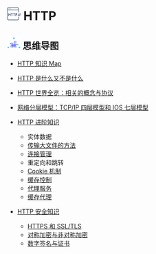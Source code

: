 # <img src="./Assets/icons/http.png" width="31px" height="30px"> HTTP

## <img src="./Assets/icons/思维导图.png" width="31px" height="30px"> 思维导图

- [HTTP 知识 Map](/Notes/HTTP/HTTP知识Map.md)

- [HTTP 是什么又不是什么](/Notes/HTTP/HTTP是什么又不是什么.md)

- [HTTP 世界全览：相关的概念与协议](/Notes/HTTP/HTTP世界全览：相关的概念与协议.md)

- [网络分层模型：TCP/IP 四层模型和 IOS 七层模型](/Notes/HTTP/网络分层模型.md)

- [HTTP 进阶知识](/Notes/HTTP/HTTP进阶知识.md)

  - 实体数据
  - [传输大文件的方法](/Notes/HTTP/HTTP传输大文件的方法.md)
  - [连接管理](/Notes/HTTP/HTTP连接管理.md)
  - 重定向和跳转
  - [Cookie 机制](/Notes/HTTP/Cookie机制.md)
  - [缓存控制](/Notes/HTTP/HTTP缓存控制.md)
  - [代理服务](/Notes/HTTP/HTTP代理服务.md)
  - [缓存代理](/Notes/HTTP/HTTP缓存代理.md)

- [HTTP 安全知识](/Notes/HTTP/HTTP安全知识.md)
  - [HTTPS 和 SSL/TLS](/Notes/HTTP/HTTPS和SSL_TLS.md)
  - [对称加密与非对称加密](/Notes/HTTP/对称加密与非对称加密.md)
  - [数字签名与证书](/Notes/HTTP/数字签名与证书.md)
